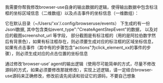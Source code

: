 我需要你帮我修改browser-use自身的输出数据的逻辑，使得输出数据中包含标注框的坐标区域信息（二维数组）以及点击事件的坐标信息（一维数组）：

它在默认目录（~/Users/'xx'/.config/browseruse/events） 下生成的有一份Jsonl数据, 其中包含类似event_type":"CreateAgentStepEvent"的数据， 以及对应的截图screenshot_url 等字段， 部分截图是有标注框的（用的是阿拉伯数字然后有背景色），如果有标注框存在，则必须要生成对应的标注框的区域坐标信息，如果有点击事件（其中有的步骤包含"actions"为click_element_xx的事件的步骤），则必须生成对应的点击位置的坐标信息

通过修改‘browser-use’ agent的输出逻辑（使用尽可能简单的方式，尽量不修改源码的方式，如果必须要修改那就修改），实现上述逻辑，请一定结合browser-use源码来正确修改，修改前请先阅读和验证它的源码，不要自己想象